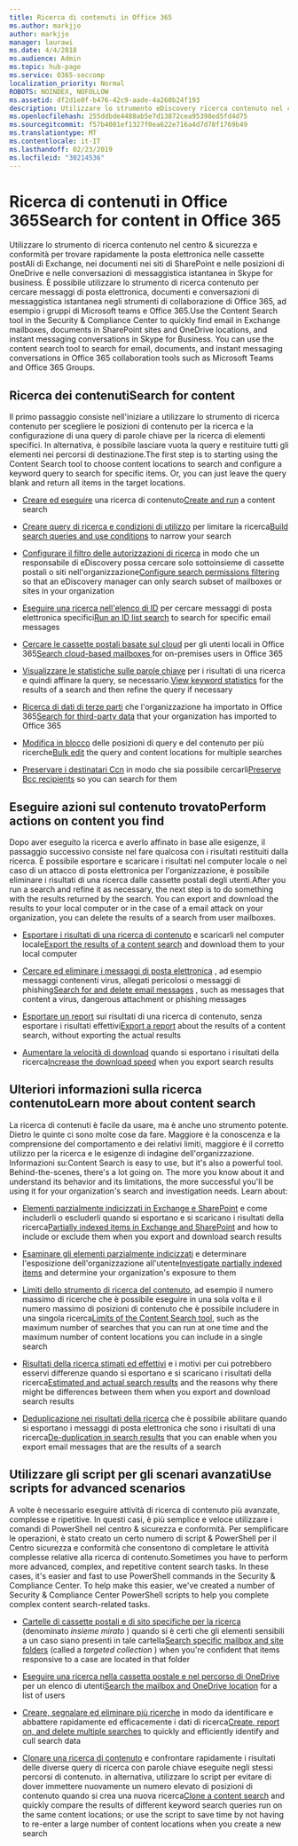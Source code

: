 ```yaml
---
title: Ricerca di contenuti in Office 365
ms.author: markjjo
author: markjjo
manager: laurawi
ms.date: 4/4/2018
ms.audience: Admin
ms.topic: hub-page
ms.service: O365-seccomp
localization_priority: Normal
ROBOTS: NOINDEX, NOFOLLOW
ms.assetid: df2d1e0f-b476-42c9-aade-4a260b24f193
description: Utilizzare lo strumento eDiscovery ricerca contenuto nel centro sicurezza &amp; e conformità di Office 365 per trovare rapidamente la posta elettronica nelle cassette postAli di Exchange, i documenti nei siti di SharePoint e le posizioni di OneDrive e le conversazioni di messaggistica istantanea in Skype for business.
ms.openlocfilehash: 255ddbde4488ab5e7d13872cea95398ed5fd4d75
ms.sourcegitcommit: f57b4001ef1327f0ea622e716a4d7d78f1769b49
ms.translationtype: MT
ms.contentlocale: it-IT
ms.lasthandoff: 02/23/2019
ms.locfileid: "30214536"
---
```

# <a name="search-for-content-in-office-365"></a><span data-ttu-id="aedcd-103">Ricerca di contenuti in Office 365</span><span class="sxs-lookup"><span data-stu-id="aedcd-103">Search for content in Office 365</span></span>

<span data-ttu-id="aedcd-p101">Utilizzare lo strumento di ricerca contenuto nel centro &amp; sicurezza e conformità per trovare rapidamente la posta elettronica nelle cassette postAli di Exchange, nei documenti nei siti di SharePoint e nelle posizioni di OneDrive e nelle conversazioni di messaggistica istantanea in Skype for business. È possibile utilizzare lo strumento di ricerca contenuto per cercare messaggi di posta elettronica, documenti e conversazioni di messaggistica istantanea negli strumenti di collaborazione di Office 365, ad esempio i gruppi di Microsoft teams e Office 365.</span><span class="sxs-lookup"><span data-stu-id="aedcd-p101">Use the Content Search tool in the Security &amp; Compliance Center to quickly find email in Exchange mailboxes, documents in SharePoint sites and OneDrive locations, and instant messaging conversations in Skype for Business. You can use the content search tool to search for email, documents, and instant messaging conversations in Office 365 collaboration tools such as Microsoft Teams and Office 365 Groups.</span></span>
  
## <a name="search-for-content"></a><span data-ttu-id="aedcd-106">Ricerca dei contenuti</span><span class="sxs-lookup"><span data-stu-id="aedcd-106">Search for content</span></span>

<span data-ttu-id="aedcd-p102">Il primo passaggio consiste nell'iniziare a utilizzare lo strumento di ricerca contenuto per scegliere le posizioni di contenuto per la ricerca e la configurazione di una query di parole chiave per la ricerca di elementi specifici. In alternativa, è possibile lasciare vuota la query e restituire tutti gli elementi nei percorsi di destinazione.</span><span class="sxs-lookup"><span data-stu-id="aedcd-p102">The first step is to starting using the Content Search tool to choose content locations to search and configure a keyword query to search for specific items. Or, you can just leave the query blank and return all items in the target locations.</span></span>
  
- <span data-ttu-id="aedcd-109">[Creare ed eseguire](content-search.md) una ricerca di contenuto</span><span class="sxs-lookup"><span data-stu-id="aedcd-109">[Create and run](content-search.md) a content search</span></span> 
    
- <span data-ttu-id="aedcd-110">[Creare query di ricerca e condizioni di utilizzo](keyword-queries-and-search-conditions.md) per limitare la ricerca</span><span class="sxs-lookup"><span data-stu-id="aedcd-110">[Build search queries and use conditions](keyword-queries-and-search-conditions.md) to narrow your search</span></span> 
    
- <span data-ttu-id="aedcd-111">[Configurare il filtro delle autorizzazioni di ricerca](permissions-filtering-for-content-search.md) in modo che un responsabile di eDiscovery possa cercare solo sottoinsieme di cassette postali o siti nell'organizzazione</span><span class="sxs-lookup"><span data-stu-id="aedcd-111">[Configure search permissions filtering](permissions-filtering-for-content-search.md) so that an eDiscovery manager can only search subset of mailboxes or sites in your organization</span></span> 
    
- <span data-ttu-id="aedcd-112">[Eseguire una ricerca nell'elenco di ID](csv-file-for-an-id-list-content-search.md) per cercare messaggi di posta elettronica specifici</span><span class="sxs-lookup"><span data-stu-id="aedcd-112">[Run an ID list search](csv-file-for-an-id-list-content-search.md) to search for specific email messages</span></span> 
    
- <span data-ttu-id="aedcd-113">[Cercare le cassette postali basate sul cloud](search-cloud-based-mailboxes-for-on-premises-users.md) per gli utenti locali in Office 365</span><span class="sxs-lookup"><span data-stu-id="aedcd-113">[Search cloud-based mailboxes ](search-cloud-based-mailboxes-for-on-premises-users.md) for on-premises users in Office 365</span></span>

- <span data-ttu-id="aedcd-114">[Visualizzare le statistiche sulle parole chiave](view-keyword-statistics-for-content-search.md) per i risultati di una ricerca e quindi affinare la query, se necessario.</span><span class="sxs-lookup"><span data-stu-id="aedcd-114">[View keyword statistics](view-keyword-statistics-for-content-search.md) for the results of a search and then refine the query if necessary</span></span> 
    
- <span data-ttu-id="aedcd-115">[Ricerca di dati di terze parti](use-content-search-to-search-third-party-data-that-was-imported.md) che l'organizzazione ha importato in Office 365</span><span class="sxs-lookup"><span data-stu-id="aedcd-115">[Search for third-party data](use-content-search-to-search-third-party-data-that-was-imported.md) that your organization has imported to Office 365</span></span> 
    
- <span data-ttu-id="aedcd-116">[Modifica in blocco](bulk-edit-content-searches.md) delle posizioni di query e del contenuto per più ricerche</span><span class="sxs-lookup"><span data-stu-id="aedcd-116">[Bulk edit](bulk-edit-content-searches.md) the query and content locations for multiple searches</span></span> 
    
- <span data-ttu-id="aedcd-117">[Preservare i destinatari Ccn](https://docs.microsoft.com/exchange/policy-and-compliance/holds/preserve-bcc-recipients-and-group-members) in modo che sia possibile cercarli</span><span class="sxs-lookup"><span data-stu-id="aedcd-117">[Preserve Bcc recipients](https://docs.microsoft.com/exchange/policy-and-compliance/holds/preserve-bcc-recipients-and-group-members) so you can search for them</span></span> 

## <a name="perform-actions-on-content-you-find"></a><span data-ttu-id="aedcd-118">Eseguire azioni sul contenuto trovato</span><span class="sxs-lookup"><span data-stu-id="aedcd-118">Perform actions on content you find</span></span>

<span data-ttu-id="aedcd-p103">Dopo aver eseguito la ricerca e averlo affinato in base alle esigenze, il passaggio successivo consiste nel fare qualcosa con i risultati restituiti dalla ricerca. È possibile esportare e scaricare i risultati nel computer locale o nel caso di un attacco di posta elettronica per l'organizzazione, è possibile eliminare i risultati di una ricerca dalle cassette postali degli utenti.</span><span class="sxs-lookup"><span data-stu-id="aedcd-p103">After you run a search and refine it as necessary, the next step is to do something with the results returned by the search. You can export and download the results to your local computer or in the case of a email attack on your organization, you can delete the results of a search from user mailboxes.</span></span>
  
- <span data-ttu-id="aedcd-121">[Esportare i risultati di una ricerca di contenuto](export-search-results.md) e scaricarli nel computer locale</span><span class="sxs-lookup"><span data-stu-id="aedcd-121">[Export the results of a content search](export-search-results.md) and download them to your local computer</span></span> 
    
- <span data-ttu-id="aedcd-122">[Cercare ed eliminare i messaggi di posta elettronica](search-for-and-delete-messages-in-your-organization.md) , ad esempio messaggi contenenti virus, allegati pericolosi o messaggi di phishing</span><span class="sxs-lookup"><span data-stu-id="aedcd-122">[Search for and delete email messages](search-for-and-delete-messages-in-your-organization.md) , such as messages that content a virus, dangerous attachment or phishing messages</span></span> 
    
- <span data-ttu-id="aedcd-123">[Esportare un report](export-a-content-search-report.md) sui risultati di una ricerca di contenuto, senza esportare i risultati effettivi</span><span class="sxs-lookup"><span data-stu-id="aedcd-123">[Export a report](export-a-content-search-report.md) about the results of a content search, without exporting the actual results</span></span> 
    
- <span data-ttu-id="aedcd-124">[Aumentare la velocità di download](increase-download-speeds-when-exporting-ediscovery-results.md) quando si esportano i risultati della ricerca</span><span class="sxs-lookup"><span data-stu-id="aedcd-124">[Increase the download speed](increase-download-speeds-when-exporting-ediscovery-results.md) when you export search results</span></span> 
    
## <a name="learn-more-about-content-search"></a><span data-ttu-id="aedcd-125">Ulteriori informazioni sulla ricerca contenuto</span><span class="sxs-lookup"><span data-stu-id="aedcd-125">Learn more about content search</span></span>

<span data-ttu-id="aedcd-p104">La ricerca di contenuti è facile da usare, ma è anche uno strumento potente. Dietro le quinte ci sono molte cose da fare. Maggiore è la conoscenza e la comprensione del comportamento e dei relativi limiti, maggiore è il corretto utilizzo per la ricerca e le esigenze di indagine dell'organizzazione. Informazioni su:</span><span class="sxs-lookup"><span data-stu-id="aedcd-p104">Content Search is easy to use, but it's also a powerful tool. Behind-the-scenes, there's a lot going on. The more you know about it and understand its behavior and its limitations, the more successful you'll be using it for your organization's search and investigation needs. Learn about:</span></span>
  
- <span data-ttu-id="aedcd-130">[Elementi parzialmente indicizzati in Exchange e SharePoint](partially-indexed-items-in-content-search.md) e come includerli o escluderli quando si esportano e si scaricano i risultati della ricerca</span><span class="sxs-lookup"><span data-stu-id="aedcd-130">[Partially indexed items in Exchange and SharePoint](partially-indexed-items-in-content-search.md) and how to include or exclude them when you export and download search results</span></span> 
    
- <span data-ttu-id="aedcd-131">[Esaminare gli elementi parzialmente indicizzati](investigating-partially-indexed-items-in-ediscovery.md) e determinare l'esposizione dell'organizzazione all'utente</span><span class="sxs-lookup"><span data-stu-id="aedcd-131">[Investigate partially indexed items](investigating-partially-indexed-items-in-ediscovery.md) and determine your organization's exposure to them</span></span> 
    
- <span data-ttu-id="aedcd-132">[Limiti dello strumento di ricerca del contenuto](limits-for-content-search.md), ad esempio il numero massimo di ricerche che è possibile eseguire in una sola volta e il numero massimo di posizioni di contenuto che è possibile includere in una singola ricerca</span><span class="sxs-lookup"><span data-stu-id="aedcd-132">[Limits of the Content Search tool](limits-for-content-search.md), such as the maximum number of searches that you can run at one time and the maximum number of content locations you can include in a single search</span></span> 
    
- <span data-ttu-id="aedcd-133">[Risultati della ricerca stimati ed effettivi](differences-between-estimated-and-actual-ediscovery-search-results.md) e i motivi per cui potrebbero esservi differenze quando si esportano e si scaricano i risultati della ricerca</span><span class="sxs-lookup"><span data-stu-id="aedcd-133">[Estimated and actual search results](differences-between-estimated-and-actual-ediscovery-search-results.md) and the reasons why there might be differences between them when you export and download search results</span></span> 
    
- <span data-ttu-id="aedcd-134">[Deduplicazione nei risultati della ricerca](de-duplication-in-ediscovery-search-results.md) che è possibile abilitare quando si esportano i messaggi di posta elettronica che sono i risultati di una ricerca</span><span class="sxs-lookup"><span data-stu-id="aedcd-134">[De-duplication in search results](de-duplication-in-ediscovery-search-results.md) that you can enable when you export email messages that are the results of a search</span></span> 
    
## <a name="use-scripts-for-advanced-scenarios"></a><span data-ttu-id="aedcd-135">Utilizzare gli script per gli scenari avanzati</span><span class="sxs-lookup"><span data-stu-id="aedcd-135">Use scripts for advanced scenarios</span></span>

<span data-ttu-id="aedcd-p105">A volte è necessario eseguire attività di ricerca di contenuto più avanzate, complesse e ripetitive. In questi casi, è più semplice e veloce utilizzare i comandi di PowerShell nel centro &amp; sicurezza e conformità. Per semplificare le operazioni, è stato creato un certo numero di script &amp; PowerShell per il Centro sicurezza e conformità che consentono di completare le attività complesse relative alla ricerca di contenuto.</span><span class="sxs-lookup"><span data-stu-id="aedcd-p105">Sometimes you have to perform more advanced, complex, and repetitive content search tasks. In these cases, it's easier and fast to use PowerShell commands in the Security &amp; Compliance Center. To help make this easier, we've created a number of Security &amp; Compliance Center PowerShell scripts to help you complete complex content search-related tasks.</span></span>
  
- <span data-ttu-id="aedcd-139">[Cartelle di cassette postali e di sito specifiche per la ricerca](use-content-search-for-targeted-collections.md) (denominato *insieme mirato* ) quando si è certi che gli elementi sensibili a un caso siano presenti in tale cartella</span><span class="sxs-lookup"><span data-stu-id="aedcd-139">[Search specific mailbox and site folders](use-content-search-for-targeted-collections.md) (called a  *targeted collection*  ) when you're confident that items responsive to a case are located in that folder</span></span> 
    
- <span data-ttu-id="aedcd-140">[Eseguire una ricerca nella cassetta postale e nel percorso di OneDrive](search-the-mailbox-and-onedrive-for-business-for-a-list-of-users.md) per un elenco di utenti</span><span class="sxs-lookup"><span data-stu-id="aedcd-140">[Search the mailbox and OneDrive location](search-the-mailbox-and-onedrive-for-business-for-a-list-of-users.md) for a list of users</span></span> 
    
- <span data-ttu-id="aedcd-141">[Creare, segnalare ed eliminare più ricerche](create-report-on-and-delete-multiple-content-searches.md) in modo da identificare e abbattere rapidamente ed efficacemente i dati di ricerca</span><span class="sxs-lookup"><span data-stu-id="aedcd-141">[Create, report on, and delete multiple searches](create-report-on-and-delete-multiple-content-searches.md) to quickly and efficiently identify and cull search data</span></span> 
    
- <span data-ttu-id="aedcd-142">[Clonare una ricerca di contenuto](clone-a-content-search.md) e confrontare rapidamente i risultati delle diverse query di ricerca con parole chiave eseguite negli stessi percorsi di contenuto. in alternativa, utilizzare lo script per evitare di dover immettere nuovamente un numero elevato di posizioni di contenuto quando si crea una nuova ricerca</span><span class="sxs-lookup"><span data-stu-id="aedcd-142">[Clone a content search](clone-a-content-search.md) and quickly compare the results of different keyword search queries run on the same content locations; or use the script to save time by not having to re-enter a large number of content locations when you create a new search</span></span> 
    

